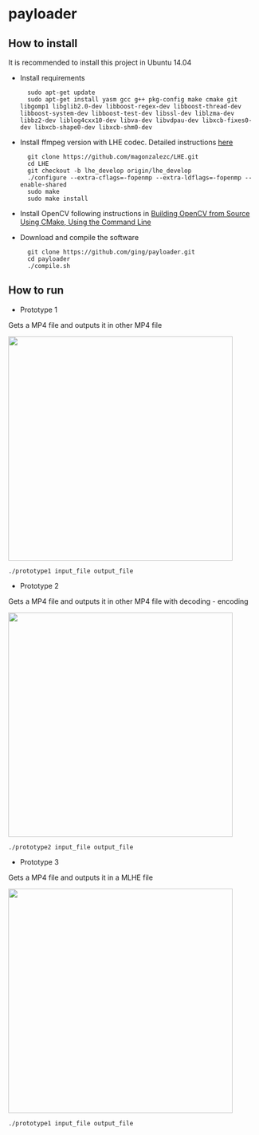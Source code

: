 # payloader

## How to install

It is recommended to install this project in Ubuntu 14.04 

- Install requirements

  ```
	sudo apt-get update
	sudo apt-get install yasm gcc g++ pkg-config make cmake git libgomp1 libglib2.0-dev libboost-regex-dev libboost-thread-dev libboost-system-dev libboost-test-dev libssl-dev liblzma-dev libbz2-dev liblog4cxx10-dev libva-dev libvdpau-dev libxcb-fixes0-dev libxcb-shape0-dev libxcb-shm0-dev
  ```

- Install ffmpeg version with LHE codec. Detailed instructions [here](https://github.com/magonzalezc/LHE/tree/lhe_develop_video)

  ```
	git clone https://github.com/magonzalezc/LHE.git
	cd LHE
	git checkout -b lhe_develop origin/lhe_develop
	./configure --extra-cflags=-fopenmp --extra-ldflags=-fopenmp --enable-shared
	sudo make
	sudo make install
  ```

- Install OpenCV following instructions in [Building OpenCV from Source Using CMake, Using the Command Line](http://docs.opencv.org/2.4/doc/tutorials/introduction/linux_install/linux_install.html#building-opencv-from-source-using-cmake-using-the-command-line)

- Download and compile the software

  ```
	git clone https://github.com/ging/payloader.git
	cd payloader
	./compile.sh
  ```

## How to run

- Prototype 1

Gets a MP4 file and outputs it in other MP4 file

<img src="img/prototype1.png" width="450">

```
./prototype1 input_file output_file

```


- Prototype 2

Gets a MP4 file and outputs it in other MP4 file with decoding - encoding

<img src="img/prototype2.png" width="450">

```
./prototype2 input_file output_file

```


- Prototype 3

Gets a MP4 file and outputs it in a MLHE file

<img src="img/prototype2.png" width="450">

```
./prototype1 input_file output_file

```
